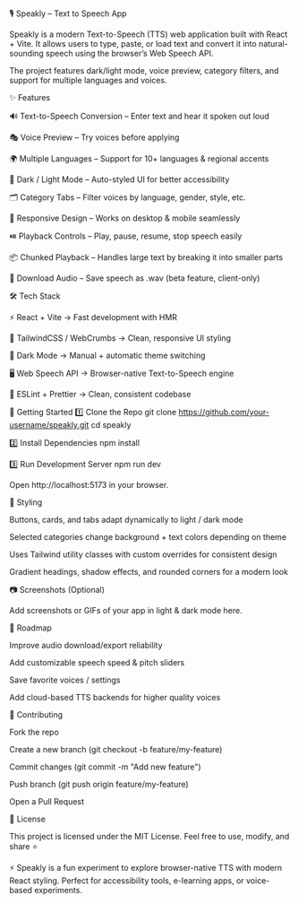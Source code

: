 🎙️ Speakly – Text to Speech App

Speakly is a modern Text-to-Speech (TTS) web application built with React + Vite.
It allows users to type, paste, or load text and convert it into natural-sounding speech using the browser’s Web Speech API.

The project features dark/light mode, voice preview, category filters, and support for multiple languages and voices.

✨ Features

🔊 Text-to-Speech Conversion – Enter text and hear it spoken out loud

🎭 Voice Preview – Try voices before applying

🌍 Multiple Languages – Support for 10+ languages & regional accents

🎨 Dark / Light Mode – Auto-styled UI for better accessibility

🗂️ Category Tabs – Filter voices by language, gender, style, etc.

📱 Responsive Design – Works on desktop & mobile seamlessly

⏯️ Playback Controls – Play, pause, resume, stop speech easily

📦 Chunked Playback – Handles large text by breaking it into smaller parts

💾 Download Audio – Save speech as .wav (beta feature, client-only)

🛠️ Tech Stack

⚡ React + Vite → Fast development with HMR

🎨 TailwindCSS / WebCrumbs → Clean, responsive UI styling

🌙 Dark Mode → Manual + automatic theme switching

🖥️ Web Speech API → Browser-native Text-to-Speech engine

📂 ESLint + Prettier → Clean, consistent codebase

🚀 Getting Started
1️⃣ Clone the Repo
git clone https://github.com/your-username/speakly.git
cd speakly

2️⃣ Install Dependencies
npm install

3️⃣ Run Development Server
npm run dev


Open http://localhost:5173
 in your browser.

🎨 Styling

Buttons, cards, and tabs adapt dynamically to light / dark mode

Selected categories change background + text colors depending on theme

Uses Tailwind utility classes with custom overrides for consistent design

Gradient headings, shadow effects, and rounded corners for a modern look

📷 Screenshots (Optional)

Add screenshots or GIFs of your app in light & dark mode here.

📌 Roadmap

 Improve audio download/export reliability

 Add customizable speech speed & pitch sliders

 Save favorite voices / settings

 Add cloud-based TTS backends for higher quality voices

🤝 Contributing

Fork the repo

Create a new branch (git checkout -b feature/my-feature)

Commit changes (git commit -m "Add new feature")

Push branch (git push origin feature/my-feature)

Open a Pull Request

📜 License

This project is licensed under the MIT License.
Feel free to use, modify, and share ⭐

⚡ Speakly is a fun experiment to explore browser-native TTS with modern React styling. Perfect for accessibility tools, e-learning apps, or voice-based experiments.
